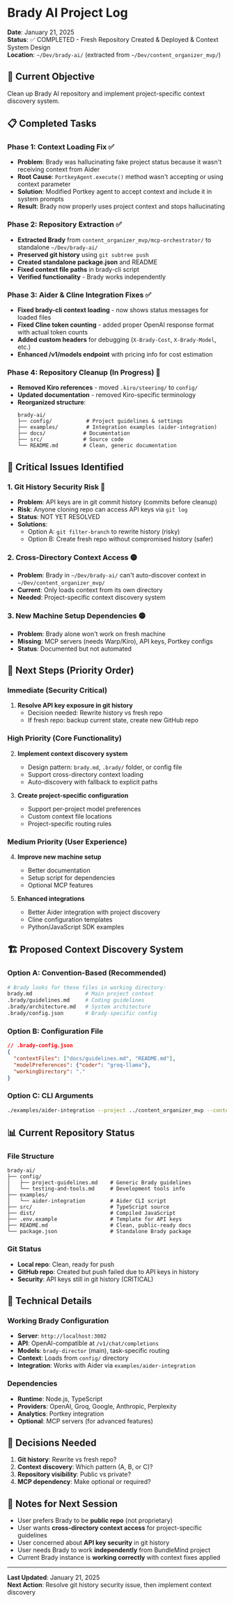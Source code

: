 # Brady AI Project Log

**Date**: January 21, 2025  
**Status**: ✅ COMPLETED - Fresh Repository Created & Deployed & Context System Design  
**Location**: `~/Dev/brady-ai/` (extracted from `~/Dev/content_organizer_mvp/`)

## 🎯 Current Objective
Clean up Brady AI repository and implement project-specific context discovery system.

## 📋 Completed Tasks

### Phase 1: Context Loading Fix ✅
- **Problem**: Brady was hallucinating fake project status because it wasn't receiving context from Aider
- **Root Cause**: `PortkeyAgent.execute()` method wasn't accepting or using context parameter
- **Solution**: Modified Portkey agent to accept context and include it in system prompts
- **Result**: Brady now properly uses project context and stops hallucinating

### Phase 2: Repository Extraction ✅
- **Extracted Brady** from `content_organizer_mvp/mcp-orchestrator/` to standalone `~/Dev/brady-ai/`
- **Preserved git history** using `git subtree push`
- **Created standalone package.json** and README
- **Fixed context file paths** in brady-cli script
- **Verified functionality** - Brady works independently

### Phase 3: Aider & Cline Integration Fixes ✅
- **Fixed brady-cli context loading** - now shows status messages for loaded files
- **Fixed Cline token counting** - added proper OpenAI response format with actual token counts
- **Added custom headers** for debugging (`X-Brady-Cost`, `X-Brady-Model`, etc.)
- **Enhanced /v1/models endpoint** with pricing info for cost estimation

### Phase 4: Repository Cleanup (In Progress) 🔄
- **Removed Kiro references** - moved `.kiro/steering/` to `config/`
- **Updated documentation** - removed Kiro-specific terminology
- **Reorganized structure**:
  ```
  brady-ai/
  ├── config/           # Project guidelines & settings
  ├── examples/         # Integration examples (aider-integration)
  ├── docs/            # Documentation
  ├── src/             # Source code
  └── README.md        # Clean, generic documentation
  ```

## 🚨 Critical Issues Identified

### 1. Git History Security Risk 🔴
- **Problem**: API keys are in git commit history (commits before cleanup)
- **Risk**: Anyone cloning repo can access API keys via `git log`
- **Status**: NOT YET RESOLVED
- **Solutions**:
  - Option A: `git filter-branch` to rewrite history (risky)
  - Option B: Create fresh repo without compromised history (safer)

### 2. Cross-Directory Context Access 🟡
- **Problem**: Brady in `~/Dev/brady-ai/` can't auto-discover context in `~/Dev/content_organizer_mvp/`
- **Current**: Only loads context from its own directory
- **Needed**: Project-specific context discovery system

### 3. New Machine Setup Dependencies 🟡
- **Problem**: Brady alone won't work on fresh machine
- **Missing**: MCP servers (needs Warp/Kiro), API keys, Portkey configs
- **Status**: Documented but not automated

## 🎯 Next Steps (Priority Order)

### Immediate (Security Critical)
1. **Resolve API key exposure in git history**
   - Decision needed: Rewrite history vs fresh repo
   - If fresh repo: backup current state, create new GitHub repo

### High Priority (Core Functionality)
2. **Implement context discovery system**
   - Design pattern: `brady.md`, `.brady/` folder, or config file
   - Support cross-directory context loading
   - Auto-discovery with fallback to explicit paths

3. **Create project-specific configuration**
   - Support per-project model preferences
   - Custom context file locations
   - Project-specific routing rules

### Medium Priority (User Experience)
4. **Improve new machine setup**
   - Better documentation
   - Setup script for dependencies
   - Optional MCP features

5. **Enhanced integrations**
   - Better Aider integration with project discovery
   - Cline configuration templates
   - Python/JavaScript SDK examples

## 🏗️ Proposed Context Discovery System

### Option A: Convention-Based (Recommended)
```bash
# Brady looks for these files in working directory:
brady.md                 # Main project context
.brady/guidelines.md     # Coding guidelines  
.brady/architecture.md   # System architecture
.brady/config.json       # Brady-specific config
```

### Option B: Configuration File
```json
// .brady-config.json
{
  "contextFiles": ["docs/guidelines.md", "README.md"],
  "modelPreferences": {"coder": "groq-llama"},
  "workingDirectory": "."
}
```

### Option C: CLI Arguments
```bash
./examples/aider-integration --project ../content_organizer_mvp --context .brady/
```

## 📊 Current Repository Status

### File Structure
```
brady-ai/
├── config/
│   ├── project-guidelines.md    # Generic Brady guidelines
│   └── testing-and-tools.md     # Development tools info
├── examples/
│   └── aider-integration        # Aider CLI script
├── src/                         # TypeScript source
├── dist/                        # Compiled JavaScript
├── .env.example                 # Template for API keys
├── README.md                    # Clean, public-ready docs
└── package.json                 # Standalone Brady package
```

### Git Status
- **Local repo**: Clean, ready for push
- **GitHub repo**: Created but push failed due to API keys in history
- **Security**: API keys still in git history (CRITICAL)

## 🔧 Technical Details

### Working Brady Configuration
- **Server**: `http://localhost:3002`
- **API**: OpenAI-compatible at `/v1/chat/completions`
- **Models**: `brady-director` (main), task-specific routing
- **Context**: Loads from `config/` directory
- **Integration**: Works with Aider via `examples/aider-integration`

### Dependencies
- **Runtime**: Node.js, TypeScript
- **Providers**: OpenAI, Groq, Google, Anthropic, Perplexity
- **Analytics**: Portkey integration
- **Optional**: MCP servers (for advanced features)

## 🤔 Decisions Needed

1. **Git history**: Rewrite vs fresh repo?
2. **Context discovery**: Which pattern (A, B, or C)?
3. **Repository visibility**: Public vs private?
4. **MCP dependency**: Make optional or required?

## 📝 Notes for Next Session

- User prefers Brady to be **public repo** (not proprietary)
- User wants **cross-directory context access** for project-specific guidelines
- User concerned about **API key security** in git history
- User needs Brady to work **independently** from BundleMind project
- Current Brady instance is **working correctly** with context fixes applied

---

**Last Updated**: January 21, 2025  
**Next Action**: Resolve git history security issue, then implement context discovery